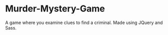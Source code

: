 # Murder-Mystery-Game
A game where you examine clues to find a criminal. Made using JQuery and Sass.
